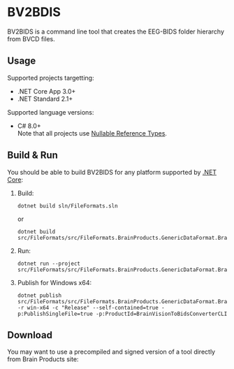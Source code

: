 # BV2BDIS

BV2BIDS is a command line tool that creates the EEG-BIDS folder hierarchy from BVCD files.

## Usage

Supported projects targetting:
- .NET Core App 3.0+
- .NET Standard 2.1+

Supported language versions:
- C# 8.0+  
  Note that all projects use [Nullable Reference Types](https://docs.microsoft.com/dotnet/csharp/nullable-references).
  
## Build & Run

You should be able to build BV2BIDS for any platform supported by [.NET Core](https://dotnet.github.io/):

1. Build:
   ```
   dotnet build sln/FileFormats.sln
   ```  
   or
   ```
   dotnet build src/FileFormats/src/FileFormats.BrainProducts.GenericDataFormat.BrainVisionValidatorCLI/FileFormats.BrainProducts.GenericDataFormat.BrainVisionValidatorCLI.csproj
   ```
1. Run:
   ```
   dotnet run --project src/FileFormats/src/FileFormats.BrainProducts.GenericDataFormat.BrainVisionValidatorCLI/FileFormats.BrainProducts.GenericDataFormat.BrainVisionValidatorCLI.csproj
   ```
1. Publish for Windows x64:
   ```
   dotnet publish src/FileFormats/src/FileFormats.BrainProducts.GenericDataFormat.BrainVisionValidatorCLI/FileFormats.BrainProducts.GenericDataFormat.BrainVisionValidatorCLI.csproj -r win-x64 -c "Release" --self-contained=true -p:PublishSingleFile=true -p:ProductId=BrainVisionToBidsConverterCLI
   ```

## Download

You may want to use a precompiled and signed version of a tool directly from Brain Products site:
